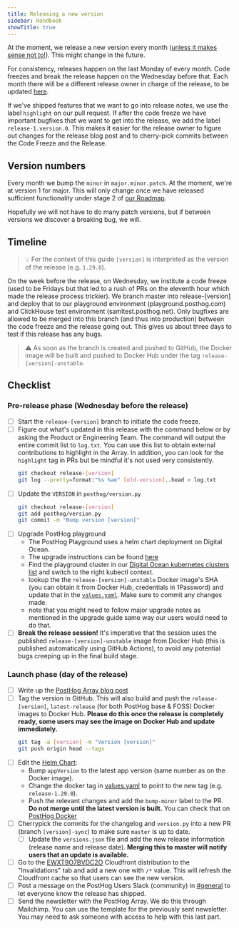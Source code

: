 ```yaml
---
title: Releasing a new version
sidebar: Handbook
showTitle: true
---
```


At the moment, we release a new version every month ([unless it makes sense not to!](/blog/we-ship-whenever)). This might change in the future.

For consistency, releases happen on the last Monday of every month. Code freezes and break the release happen on the Wednesday before that. Each month there will be a different release owner in charge of the release, to be updated [here](https://calendar.google.com/calendar/embed?src=c_n8hc1iedb0k8gqhuiv83jolm50%40group.calendar.google.com&ctz=America%2FNew_York).

If we've shipped features that we want to go into release notes, we use the label `highlight` on our pull request. If after the code freeze we have important bugfixes that we want to get into the release, we add the label `release-1.version.0`. This makes it easier for the release owner to figure out changes for the release blog post and to cherry-pick commits between the Code Freeze and the Release.

## Version numbers

Every month we bump the `minor` in `major.minor.patch`. At the moment, we're at version 1 for major. This will only change once we have released sufficient functionality under stage 2 of [our Roadmap](/handbook/strategy/roadmap/).

Hopefully we will not have to do many patch versions, but if between versions we discover a breaking bug, we will.

## Timeline

> 💡 For the context of this guide `[version]` is interpreted as the version of the release (e.g. `1.29.0`).

On the week before the release, on Wednesday, we institute a code freeze (used to be Fridays but that led to a rush of PRs on the eleventh hour which made the release process trickier). We branch master into release-[version] and deploy that to our playground environment (playground.posthog.com) and ClickHouse test environment (samltest.posthog.net). Only bugfixes are allowed to be merged into this branch (and thus into production) between the code freeze and the release going out. This gives us about three days to test if this release has any bugs.

<blockquote class="warning-note">
⚠️ As soon as the branch is created and pushed to GitHub, the Docker image will be built and pushed to Docker Hub under the tag <code>release-[version]-unstable</code>.
</blockquote>

## Checklist


### Pre-release phase (Wednesday before the release)

- [ ] Start the `release-[version]` branch to initiate the code freeze.
- [ ] Figure out what's updated in this release with the command below or by asking the Product or Engineering Team. The command will output the entire commit list to `log.txt`. You can use this list to obtain external contributions to highlight in the Array. In addition, you can look for the `highlight` tag in PRs but be mindful it's not used very consistently.
  ```bash
  git checkout release-[version]
  git log --pretty=format:"%s %ae" [old-version]..head > log.txt
  ```
- [ ] Update the `VERSION` in `posthog/version.py`
  ```bash
  git checkout release-[version]
  git add posthog/version.py
  git commit -m "Bump version [version]"
  ```
- [ ] Upgrade PostHog playground
    - The PostHog Playground uses a helm chart deployment on Digital Ocean.
    - The upgrade instructions can be found [here](https://posthog.com/docs/self-host/deploy/digital-ocean#upgrading-the-chart)
    - Find the playground cluster in our [Digital Ocean kubernetes clusters list](https://cloud.digitalocean.com/kubernetes/clusters?i=7cfa7c) and switch to the right kubectl context.
    - lookup the the `release-[version]-unstable` Docker image's SHA (you can obtain it from Docker Hub, credentials in 1Password) and update that in the [`values.yaml`](https://github.com/PostHog/vpc/blob/main/client_values/posthog/playground.yaml). Make sure to commit any changes made.
    - note that you might need to follow major upgrade notes as mentioned in the upgrade guide same way our users would need to do that.
- [ ] **Break the release session!** It's imperative that the session uses the published `release-[version]-unstable` image from Docker Hub (this is published automatically using GitHub Actions), to avoid any potential bugs creeping up in the final build stage.

### Launch phase (day of the release)
- [ ] Write up the [PostHog Array blog post](/handbook/growth/marketing/blog#posthog-array)
- [ ] Tag the version in GitHub. This will also build and push the `release-[version]`, `latest-release` (for both PostHog base & FOSS) Docker images to Docker Hub. **Please do this once the release is completely ready, some users may see the image on Docker Hub and update immediately.**
  ```bash
  git tag -a [version] -m "Version [version]"
  git push origin head --tags
  ```
- [ ] Edit the [Helm Chart](https://github.com/PostHog/charts-clickhouse):
    - Bump `appVersion` to the latest app version (same number as on the Docker image).
    - Change the docker tag in [values.yaml](https://github.com/PostHog/charts-clickhouse/blob/main/charts/posthog/values.yaml) to point to the new tag (e.g. `release-1.29.0`).
    - Push the relevant changes and add the `bump-minor` label to the PR. **Do not merge until the latest version is built.** You can check that on [PostHog Docker](https://hub.docker.com/r/posthog/posthog/tags)
- [ ] Cherrypick the commits for the changelog and `version.py` into a new PR (branch `[version]-sync`) to make sure `master` is up to date.
  - [ ] Update the `versions.json` file and add the new release information (release name and release date). **Merging this to master will notify users that an update is available.**
- [ ] Go to the [EWXT9O7BVDC2O](https://console.aws.amazon.com/cloudfront/v3/home?region=us-east-2#/distributions/EWXT9O7BVDC2O) Cloudfront distribution to the "Invalidations" tab and add a new one with `/*` value. This will refresh the Cloudfront cache so that users can see the new version.
- [ ] Post a message on the PostHog Users Slack (community) in [#general](https://posthogusers.slack.com/archives/CT7HXDEG3) to let everyone know the release has shipped.
- [ ] Send the newsletter with the PostHog Array. We do this through Mailchimp. You can use the template for the previously sent newsletter. You may need to ask someone with access to help with this last part.